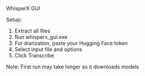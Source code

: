 WhisperX GUI

Setup:
1. Extract all files
2. Run whisperx_gui.exe
3. For diarization, paste your Hugging Face token
4. Select input file and options
5. Click Transcribe

Note: First run may take longer as it downloads models
